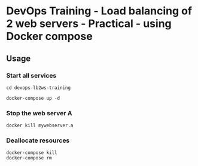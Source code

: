 # DevOps Training - Load balancing of 2 web servers - Practical - using Docker compose


## Usage

### Start all services

```
cd devops-lb2ws-training

docker-compose up -d
```

### Stop the web server A
```
docker kill mywebserver.a
```

### Deallocate resources
```
docker-compose kill
docker-compose rm
```
